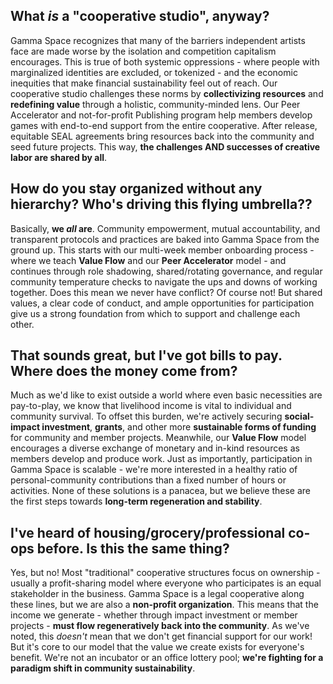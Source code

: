 ## What _is_ a "cooperative studio", anyway?

Gamma Space recognizes that many of the barriers independent artists face are made worse by the isolation and competition capitalism encourages. This is true of both systemic oppressions - where people with marginalized identities are excluded, or tokenized - and the economic inequities that make financial sustainability feel out of reach. Our cooperative studio challenges these norms by **collectivizing resources** and **redefining value** through a holistic, community-minded lens. Our Peer Accelerator and not-for-profit Publishing program help members develop games with end-to-end support from the entire cooperative. After release, equitable SEAL agreements bring resources back into the community and seed future projects. This way, **the challenges AND successes of creative labor are shared by all**.

## How do you stay organized without any hierarchy? Who's driving this flying umbrella??

Basically, **we _all_ are**. Community empowerment, mutual accountability, and transparent protocols and practices are baked into Gamma Space from the ground up. This starts with our multi-week member onboarding process - where we teach **Value Flow** and our **Peer Accelerator** model - and continues through role shadowing, shared/rotating governance, and regular community temperature checks to navigate the ups and downs of working together. Does this mean we never have conflict? Of course not! But shared values, a clear code of conduct, and ample opportunities for participation give us a strong foundation from which to support and challenge each other.

## That sounds great, but I've got bills to pay. Where does the money come from?

Much as we'd like to exist outside a world where even basic necessities are pay-to-play, we know that livelihood income is vital to individual and community survival. To offset this burden, we're actively securing **social-impact investment**, **grants**, and other more **sustainable forms of funding** for community and member projects. Meanwhile, our **Value Flow** model encourages a diverse exchange of monetary and in-kind resources as members develop and produce work. Just as importantly, participation in Gamma Space is scalable - we're more interested in a healthy ratio of personal-community contributions than a fixed number of hours or activities. None of these solutions is a panacea, but we believe these are the first steps towards **long-term regeneration and stability**.

## I've heard of housing/grocery/professional co-ops before. Is this the same thing? 

Yes, but no! Most "traditional" cooperative structures focus on ownership - usually a profit-sharing model where everyone who participates is an equal stakeholder in the business. Gamma Space is a legal cooperative along these lines, but we are also a **non-profit organization**. This means that the income we generate - whether through impact investment or member projects - **must flow regeneratively back into the community**. As we've noted, this _doesn't_ mean that we don't get financial support for our work! But it's core to our model that the value we create exists for everyone's benefit. We're not an incubator or an office lottery pool; **we're fighting for a paradigm shift in community sustainability**.